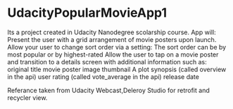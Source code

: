 # UdacityPopularMovieApp1
Its a project created in Udacity Nanodegree scolarship course. 
App will: Present the user with a grid arrangement of movie posters upon launch.
        Allow your user to change sort order via a setting:
        The sort order can be by most popular or by highest-rated
        Allow the user to tap on a movie poster and transition to a details screen with additional information such as:
        original title
        movie poster image thumbnail
        A plot synopsis (called overview in the api)
        user rating (called vote_average in the api)
        release date
        
 Referance taken from Udacity Webcast,Deleroy Studio for retrofit and recycler view.
